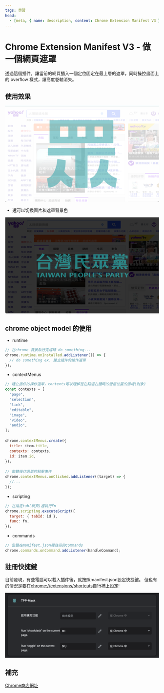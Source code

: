 ```yaml
---
tags: 學習
head:
  - [meta, { name: description, content: Chrome Extension Manifest V3 }]
---
```


# Chrome Extension Manifest V3 - 做一個網頁遮罩

透過這個插件，讓當前的網頁插入一個定位固定在最上層的遮罩，同時操控畫面上的 overflow 樣式，讓高度卷軸消失。

## 使用效果

![](./imgs/demo1.png)

- 還可以切換圖片和遮罩背景色

![](./imgs/demo2.png)

## chrome object model 的使用

- runtime

```javascript
// 在chrome 背景執行完成時 do something...
chrome.runtime.onInstalled.addListener(() => {
  // do something ex. 建立插件的操作選單
});
```

- contextMenus

```javascript
// 建立插件的操作選單，contexts可以理解是在點選右鍵時的滑鼠位置的情境(對象)
const contexts = [
  "page",
  "selection",
  "link",
  "editable",
  "image",
  "video",
  "audio",
];

chrome.contextMenus.create({
  title: item.title,
  contexts: contexts,
  id: item.id,
});

// 監聽操作選單的點擊事件
chrome.contextMenus.onClicked.addListener((target) => {
  //...
});
```

- scripting

```javascript
// 在指定tab(網頁)裡執行Fn
chrome.scripting.executeScript({
  target: { tabId: id },
  func: fn,
});
```

- commands

```javascript
// 監聽在manifest.json裡註冊的commands
chrome.commands.onCommand.addListener(handleCommand);
```

## 註冊快捷鍵
目前發現，有些電腦可以載入插件後，就按照manifest.json設定快捷鍵。
但也有的情況是要在[chrome://extensions/shortcuts](chrome://extensions/shortcuts)自行補上設定!

![](./imgs/demo3.png)

## 補充

[Chrome商店網址](https://chrome.google.com/webstore/detail/tpp-mask/efgndgjkacnfncfjoglfngkjaififlkf?hl=zh-TW&authuser=0)


